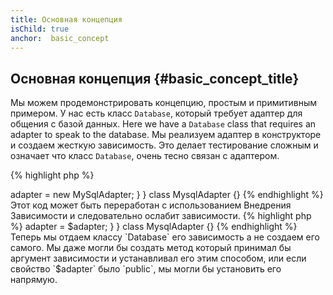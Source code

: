 ```yaml
---
title: Основная концепция
isChild: true
anchor:  basic_concept
---
```


## Основная концепция {#basic_concept_title}

Мы можем продемонстрировать концепцию, простым и примитивным примером.
У нас есть класс `Database`, который требует адаптер для общения с базой данных.
Here we have a `Database` class that requires an adapter to speak to the database. Мы реализуем адаптер в
конструкторе и создаем жесткую зависимость. Это делает тестирование сложным и означает что класс `Database`, очень тесно
связан с адаптером.

{% highlight php %}
<?php
namespace Database;

class Database
{
    protected $adapter;

    public function __construct()
    {
        $this->adapter = new MySqlAdapter;
    }
}

class MysqlAdapter {}
{% endhighlight %}

Этот код может быть переработан с использованием Внедрения Зависимости и следовательно ослабит зависимости.

{% highlight php %}
<?php
namespace Database;

class Database
{
    protected $adapter;

    public function __construct(MySqlAdapter $adapter)
    {
        $this->adapter = $adapter;
    }
}

class MysqlAdapter {}
{% endhighlight %}

Теперь мы отдаем классу `Database` его зависимость а не создаем его самого. Мы даже могли бы
создать метод
который принимал бы аргумент зависимости и устанавливал его этим способом, или если свойство `$adapter` было `public`, мы
могли бы установить его напрямую.
